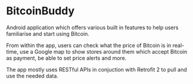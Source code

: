 # BitcoinBuddy
Android application which offers various built in features to help users familiarise and start using Bitcoin.

From within the app, users can check what the price of Bitcoin is in real-time, use a Google map to show stores around them which accept  Bitcoin as payment, be able to set price alerts and more.

The app mostly uses RESTful APIs in conjuction with Retrofit 2 to pull and use the needed data.

